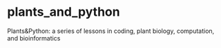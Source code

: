 # plants_and_python
Plants&amp;Python: a series of lessons in coding, plant biology, computation, and bioinformatics
